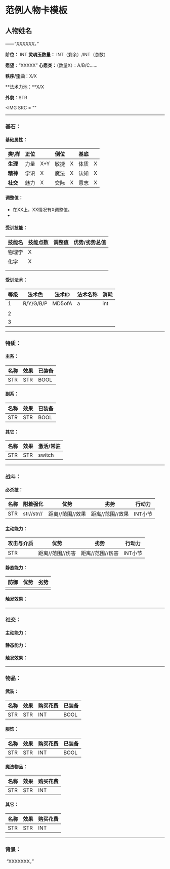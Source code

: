 # 范例人物卡模板



## 人物姓名

*——“XXXXXX。”*

**阶位：** INT 
**灵魂玉数量：** INT（剩余）/INT（总数）

**愿望**：“XXXXX”
**心愿类：**（数量X）：A/B/C……

**秩序/歪曲**：X/X

**法术力池：**X/X

**外貌**：STR

<IMG SRC = ""





***

### 基石：

#### 基础属性：

| 类\样    | 正位 |      | 倒位 |      | 基底 |      |
| -------- | ---- | ---- | ---- | ---- | ---- | ---- |
| **生理** | 力量 | X+Y  | 敏捷 | X    | 体质 | X    |
| **精神** | 学识 | X    | 魔法 | X    | 认知 | X    |
| **社交** | 魅力 | X    | 交际 | X    | 意志 | X    |

#### 调整值：

* 在XX上，XX情况有X调整值。
* 



#### 受训技能：

| 技能名 | 技能点数 | 调整值 | 优势/劣势总值 |
| ------ | -------- | ------ | ------------- |
| 物理学 | X        |        |               |
| 化学   | X        |        |               |
|        |          |        |               |
|        |          |        |               |



#### 受训法术：

| 等级 | 法术色 | 法术ID | 法术名称 | 消耗 |
| -------- | ------ | ------ | ---- | -------- |
| 1        | R/Y/G/B/P |MD5ofA      | a  | int  |
|  |  | |  |  |
| 2 |  | |  |  |
| 3 |  | |  |  |





***

### 特质：

#### 主系：

| 名称 | 效果 | 已装备 |
| ---- | ---- | ------ |
| STR  | STR  | BOOL   |



#### 副系：

| 名称 | 效果 | 已装备 |
| ---- | ---- | ------ |
| STR  | STR  | BOOL   |



#### 其它：

| 名称 | 效果 | 激活/常驻 |
| ---- | ---- | --------- |
| STR  | STR  | switch    |





***

### 战斗：

#### 必杀技：

| 名称 | 附着强化   | 优势             | 劣势             | 行动力  |
| ---- | ---------- | ---------------- | ---------------- | ------- |
| STR  | str//str// | 距离//范围//效果 | 距离//范围//效果 | INT小节 |







#### 主动能力：

| 攻击与介质 | 优势             | 劣势             | 行动力  |
| ---------- | ---------------- | ---------------- | ------- |
| STR        | 距离//范围//伤害 | 距离//范围//伤害 | INT小节 |



#### 静态能力：

| 防御 | 优势 | 劣势 |
| ---- | ---- | ---- |
|      |      |      |




#### 触发效果：







***

### 社交：

#### 主动能力：



#### 静态能力：





#### 触发效果：





***

### 物品：

#### 武装：

| 名称 | 效果 | 购买花费 | 已装备 |
| ---- | ---- | -------- | ------ |
| STR  | STR  | INT      | BOOL   |



#### 服饰：

| 名称 | 效果 | 购买花费 | 已装备 |
| ---- | ---- | -------- | ------ |
| STR  | STR  | INT      | BOOL   |



#### 魔法物品：

| 名称 | 效果 | 购买花费 |
| ---- | ---- | -------- |
| STR  | STR  | INT      |



#### 其它：

| 名称 | 效果 | 购买花费 |
| ---- | ---- | -------- |
| STR  | STR  | INT      |





***

### 背景：

​		“XXXXXXX。”